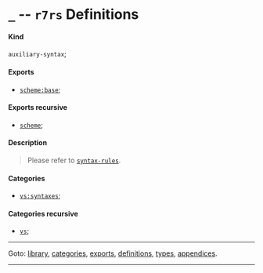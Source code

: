 

<a id='definition__r7rs__ZZZZ__5f'></a>

# `_` -- `r7rs` Definitions


<a id='definition__r7rs__ZZZZ__5f__kind'></a>

#### Kind

`auxiliary-syntax`;


<a id='definition__r7rs__ZZZZ__5f__exports'></a>

#### Exports

 * [`scheme:base`](../../r7rs/exports/scheme_3a_base.md#export__r7rs__scheme_3a_base);


<a id='definition__r7rs__ZZZZ__5f__exports-recursive'></a>

#### Exports recursive

 * [`scheme`](../../r7rs/exports/scheme.md#export__r7rs__scheme);


<a id='definition__r7rs__ZZZZ__5f__description'></a>

#### Description

> Please refer to [`syntax-rules`](../../r7rs/definitions/syntax-rules.md#definition__r7rs__syntax-rules).


<a id='definition__r7rs__ZZZZ__5f__categories'></a>

#### Categories

 * [`vs:syntaxes`](../../r7rs/categories/vs_3a_syntaxes.md#category__r7rs__vs_3a_syntaxes);


<a id='definition__r7rs__ZZZZ__5f__categories-recursive'></a>

#### Categories recursive

 * [`vs`](../../r7rs/categories/vs.md#category__r7rs__vs);

----

Goto: [library](../../r7rs/_index.md#library__r7rs), [categories](../../r7rs/categories/_index.md#toc__r7rs__categories), [exports](../../r7rs/exports/_index.md#toc__r7rs__exports), [definitions](../../r7rs/definitions/_index.md#toc__r7rs__definitions), [types](../../r7rs/types/_index.md#toc__r7rs__types), [appendices](../../r7rs/appendices/_index.md#toc__r7rs__appendices).

----

